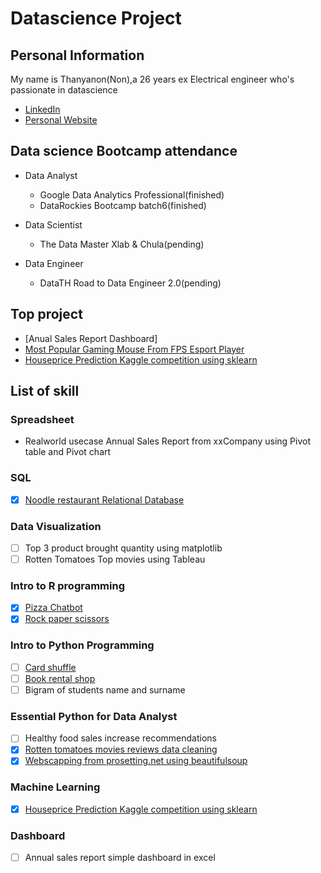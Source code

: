 # Datascience Project

## Personal Information

My name is Thanyanon(Non),a 26 years ex Electrical engineer who's passionate in datascience

- [LinkedIn](https://www.linkedin.com/in/thanyanon-saetang-b17a20235/)
- [Personal Website](https://thanyanonsa.wordpress.com/)

## Data science Bootcamp attendance

- Data Analyst
  - Google Data Analytics Professional(finished)
  - DataRockies Bootcamp batch6(finished)
  
- Data Scientist  
  - The Data Master Xlab & Chula(pending)

- Data Engineer
  - DataTH Road to Data Engineer 2.0(pending)

## Top project

- [Anual Sales Report Dashboard]
- [Most Popular Gaming Mouse From FPS Esport Player](https://thanyanonsa.wordpress.com/2023/01/16/most-popular-gaming-mouse-from-fps-esport-player/)
- [Houseprice Prediction Kaggle competition using sklearn](https://github.com/Thanyanon/datascience_project/blob/main/machine_learning/house_price_calculation_kaggle-rev5.ipynb)

## List of skill

### Spreadsheet

- Realworld usecase Annual Sales Report from xxCompany using Pivot table and Pivot chart

### SQL

- [X] [Noodle restaurant Relational Database](https://replit.com/@ThanyanonSaetan/SQLhomeworkbatch6#main.sql)

### Data Visualization

- [ ] Top 3 product brought quantity using matplotlib
- [ ] Rotten Tomatoes Top movies using Tableau

### Intro to R programming

- [X] [Pizza Chatbot](https://replit.com/@ThanyanonSaetan/Batch6Chatbotpizza#main.r)
- [X] [Rock paper scissors](https://replit.com/@ThanyanonSaetan/Batch6PaoYingChub#main.r)

### Intro to Python Programming

- [ ] [Card shuffle](https://github.com/Thanyanon/datascience_project/blob/main/intro_to_python/card_shuffle.ipynb)
- [ ] [Book rental shop](https://github.com/Thanyanon/datascience_project/blob/main/intro_to_python/book_rental_shop.ipynb)
- [ ] Bigram of students name and surname

### Essential Python for Data Analyst

- [ ] Healthy food sales increase recommendations
- [X] [Rotten tomatoes movies reviews data cleaning](https://github.com/Thanyanon/datascience_project/blob/main/essential_python/rotten_tomatoes.ipynb)
- [X] [Webscapping from prosetting.net using beautifulsoup](https://github.com/Thanyanon/datascience_project/blob/main/essential_python/webscraping_prosetting/webscraping_prosetting.ipynb)

### Machine Learning

- [X] [Houseprice Prediction Kaggle competition using sklearn](https://github.com/Thanyanon/datascience_project/blob/main/machine_learning/house_price_calculation_kaggle-rev5.ipynb)

### Dashboard

- [ ] Annual sales report simple dashboard in excel
